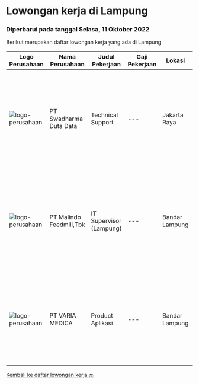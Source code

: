 
  # Lowongan kerja di Lampung

  ### Diperbarui pada tanggal Selasa, 11 Oktober 2022

  Berikut merupakan daftar lowongan kerja yang ada di Lampung

  |Logo Perusahaan | Nama Perusahaan | Judul Pekerjaan | Gaji Pekerjaan | Lokasi | Deskripsi | Tanggal diunggah | Pranala |
  | -------------- | --------------- | --------------- | --------- | --------- | -------------- | ------- | ----------- |
  |![logo-perusahaan](https://image-service-cdn.seek.com.au/0dc8e99010397b52d23c25a2b9dad3a300cd0580/ee4dce1061f3f616224767ad58cb2fc751b8d2dc)|PT Swadharma Duta Data|Technical Support|---|Jakarta Raya|Pendidikan minimum D3/S1 Jurusan IT IPK Minimum 2.75 Memiliki pengalaman minimal 1 tahun (diutamakan) telah berhasil menyelesaikan ujian sertifikasi...|Rabu, 28 September 2022|https://www.jobstreet.co.id/id/job/technical-support-4028760?token=0~2fac329e-f970-4974-b14e-60697555abf2&sectionRank=1&jobId=jobstreet-id-job-4028760|
|![logo-perusahaan](https://image-service-cdn.seek.com.au/650d7bc509cfcffa10f2d72c0ccaa02dc6869cc4/ee4dce1061f3f616224767ad58cb2fc751b8d2dc)|PT Malindo Feedmill,Tbk|IT Supervisor (Lampung)|---|Bandar Lampung|Kualifikasi : S1 jurusan Sistem Informasi / Teknik Informatika Pengalaman minimal 2 tahun pada posisi yang sama Memahami konsep LAN / WAN, SQL Server,...|Minggu, 25 September 2022|https://www.jobstreet.co.id/id/job/it-supervisor-lampung-4035013?token=0~2fac329e-f970-4974-b14e-60697555abf2&sectionRank=2&jobId=jobstreet-id-job-4035013|
|![logo-perusahaan](https://image-service-cdn.seek.com.au/b58d7c12acc798c0327b3d41b92a7af008693c76/ee4dce1061f3f616224767ad58cb2fc751b8d2dc)|PT VARIA MEDICA|Product Aplikasi|---|Bandar Lampung|Mengetahui dan menguasai detail produk perusahaan. Bekerjasama dengan tim marketing, teknisi dan pengembangan produk untuk merencanakan metode...|Minggu, 25 September 2022|https://www.jobstreet.co.id/id/job/product-aplikasi-4030457?token=0~2fac329e-f970-4974-b14e-60697555abf2&sectionRank=3&jobId=jobstreet-id-job-4030457|


  [Kembali ke daftar lowongan kerja 🔙](../README.md#daftar-lowongan-kerja)
  